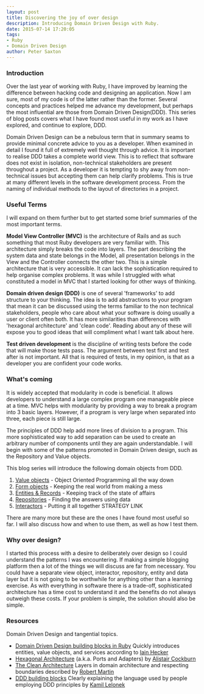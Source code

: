 ```yaml
---
layout: post
title: Discovering the joy of over design
description: Introducing Domain Driven Design with Ruby.
date: 2015-07-14 17:20:05
tags:
- Ruby
- Domain Driven Design
author: Peter Saxton
---
```


### Introduction

Over the last year of working with Ruby, I have improved by learning the difference between hacking code and designing an application. Now I am sure, most of my code is of the latter rather than the former. Several concepts and practices helped me advance my development, but perhaps the most influential are those from Domain Driven Design(DDD). This series of blog posts covers what I have found most useful in my work as I have explored, and continue to explore, DDD.

Domain Driven Design can be a nebulous term that in summary seams to provide minimal concrete advice to you as a developer. When examined in detail I found it full of extremely well thought through advice. It is important to realise DDD takes a complete world view. This is to reflect that software does not exist in isolation, non-technical stakeholders are present throughout a project. As a developer it is tempting to shy away from non-technical issues but accepting them can help clarify problems. This is true at many different levels in the software development process. From the naming of individual methods to the layout of directories in a project.

### Useful Terms

I will expand on them further but to get started some brief summaries of the most important terms.

**Model View Controller (MVC)** is the architecture of Rails and as such something that most Ruby developers are very familiar with. This architecture simply breaks the code into layers. The part describing the system data and state belongs in the Model, all presentation belongs in the View and the Controller connects the other two. This is a simple architecture that is very accessible. It can lack the sophistication required to help organise complex problems. It was while I struggled with what constituted a model in MVC that I started looking for other ways of thinking.

**Domain driven design (DDD)** is one of several 'frameworks' to add structure to your thinking. The idea is to add abstractions to your program that mean it can be discussed using the terms familiar to the non technical stakeholders, people who care about what your software is doing usually a user or client often both. It has more similarities than differences with 'hexagonal architecture' and 'clean code'. Reading about any of these will expose you to good ideas that will compliment what I want talk about here.

**Test driven development** is the discipline of writing tests before the code that will make those tests pass. The argument between test first and test after is not important. All that is required of tests, in my opinion, is that as a developer you are confident your code works.

### What's coming

It is widely accepted that modularity in code is beneficial. It allows developers to understand a large complex program one manageable piece at a time. MVC helps with modularity by providing a way to break a program into 3 basic layers. However, if a program is very large when separated into three, each piece is still large.

The principles of DDD help add more lines of division to a program. This more sophisticated way to add separation can be used to create an arbitrary number of components until they are again understandable. I will begin with some of the patterns promoted in Domain Driven design, such as the Repository and Value objects. 

This blog series will introduce the following domain objects from DDD.

1. [Value objects](/2015/07/15/value-objects-in-ruby.html) - Object Oriented Programming all the way down
2. [Form objects](/2015/07/23/application-border-control-with-ruby-form-objects.html) - Keeping the real world from making a mess
3. [Entities & Records](/2015/08/02/tackling-god-objects-in-ruby.html) - Keeping track of the state of affairs
4. [Repositories](/2015/08/09/untangle-your-domain-model-from-the-database.html) - Finding the answers using data
5. [Interactors](/2015/08/16/introducing-interactors-to-represent-getting-stuff-done.html) - Putting it all together
STRATEGY LINK

There are many more but these are the ones I have found most useful so far. I will also discuss how and when to use them, as well as how I test them.

### Why over design?

I started this process with a desire to deliberately over design so I could understand the patterns I was encountering. If making a simple blogging platform then a lot of the things we will discuss are far from necessary. You could have a separate view object, interactor, repository, entity and data layer but it is not going to be worthwhile for anything other than a learning exercise. As with everything in software there is a trade-off, sophisticated architecture has a time cost to understand it and the benefits do not always outweigh these costs. If your problem is simple, the solution should also be simple.

### Resources
Domain Driven Design and tangential topics.

- [Domain Driven Design building blocks in Ruby](http://www.iain.nl/domain-driven-design-building-blocks-in-ruby)
  Quickly introduces entities, value objects, and services according to [Iain Hecker](https://twitter.com/iain_nl)
- [Hexagonal Architecture](http://alistair.cockburn.us/Hexagonal+architecture)
  (a.k.a. Ports and Adapters) by [Alistair Cockburn](https://twitter.com/totheralistair)
- [The Clean Architecture](https://blog.8thlight.com/uncle-bob/2012/08/13/the-clean-architecture.html)
  Layers in domain architecture and respecting boundaries described by [Robert Martin](https://twitter.com/unclebobmartin)
- [DDD building blocks](https://medium.com/@KamilLelonek/ddd-building-blocks-for-ruby-developers-cdc6c25a80d2)
  Clearly explaining the language used by people employing DDD principles by [Kamil Lelonek](https://twitter.com/KamilLelonek)
